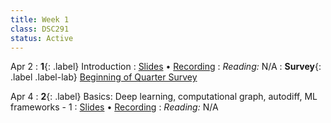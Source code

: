 ```yaml
---
title: Week 1
class: DSC291
status: Active
---
```


Apr 2
: **1**{: .label} Introduction
  : [Slides](assets/slides/1_Logistics.pdf) &#8226; [Recording](https://podcast.ucsd.edu/watch/sp24/dsc291_d00)
: *Reading:* N/A
: **Survey**{: .label .label-lab} [Beginning of Quarter Survey](https://forms.gle/XMAjCkgpBhF7Kw8A8)

Apr 4
: **2**{: .label} Basics: Deep learning, computational graph, autodiff, ML frameworks - 1
  : [Slides](assets/slides/2_machine-learning-program.pdf) &#8226; [Recording](https://podcast.ucsd.edu/watch/sp24/dsc291_d01)
: *Reading:* N/A
